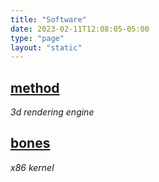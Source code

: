 ```yaml
---
title: "Software"
date: 2023-02-11T12:08:05-05:00
type: "page"
layout: "static"
---
```


## [method](method)

*3d rendering engine*

## [bones](bones)

*x86 kernel*
